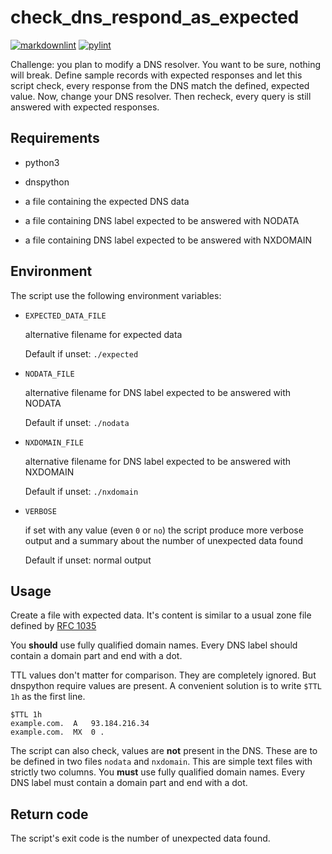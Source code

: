# check_dns_respond_as_expected

[![markdownlint](https://github.com/andreasschulze/check_dns_respond_as_expected/actions/workflows/markdownlint.yml/badge.svg)](https://github.com/andreasschulze/check_dns_respond_as_expected/actions/workflows/markdownlint.yml)
[![pylint](https://github.com/andreasschulze/check_dns_respond_as_expected/actions/workflows/pylint.yml/badge.svg)](https://github.com/andreasschulze/check_dns_respond_as_expected/actions/workflows/pylint.yml)

Challenge: you plan to modify a DNS resolver. You want to be sure, nothing
will break. Define sample records with expected responses and let this script
check, every response from the DNS match the defined, expected value.
Now, change your DNS resolver. Then recheck, every query is still answered
with expected responses.

## Requirements

* python3
* dnspython

* a file containing the expected DNS data
* a file containing DNS label expected to be answered with NODATA
* a file containing DNS label expected to be answered with NXDOMAIN

## Environment

The script use the following environment variables:

* `EXPECTED_DATA_FILE`

  alternative filename for expected data

  Default if unset: `./expected`

* `NODATA_FILE`

  alternative filename for DNS label expected to be answered with NODATA

  Default if unset: `./nodata`

* `NXDOMAIN_FILE`

  alternative filename for DNS label expected to be answered with NXDOMAIN

  Default if unset: `./nxdomain`

* `VERBOSE`

  if set with any value (even `0` or `no`) the script produce more verbose
  output and a summary about the number of unexpected data found

  Default if unset: normal output

## Usage

Create a file with expected data. It's content is similar to a usual zone file
defined by [RFC 1035](https://datatracker.ietf.org/doc/html/rfc1035)

You **should** use fully qualified domain names. Every DNS label should contain
a domain part and end with a dot.

TTL values don't matter for comparison. They are completely ignored. But
dnspython require values are present. A convenient solution is to write
`$TTL 1h` as the first line.

```text
$TTL 1h
example.com.  A   93.184.216.34
example.com.  MX  0 .
```

The script can also check, values are **not** present in the DNS. These are to
be defined in two files `nodata` and `nxdomain`. This are simple text files with
strictly two columns. You **must** use fully qualified domain names. Every DNS
label must contain a domain part and end with a dot.

## Return code

The script's exit code is the number of unexpected data found.
